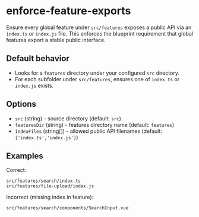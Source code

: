 # enforce-feature-exports

Ensure every global feature under `src/features` exposes a public API via an `index.ts` or `index.js` file. This enforces the blueprint requirement that global features export a stable public interface.

## Default behavior

- Looks for a `features` directory under your configured `src` directory.
- For each subfolder under `src/features`, ensures one of `index.ts` or `index.js` exists.

## Options

- `src` (string) - source directory (default: `src`)
- `featuresDir` (string) - features directory name (default: `features`)
- `indexFiles` (string[]) - allowed public API filenames (default: `['index.ts','index.js']`)

## Examples

Correct:

```text
src/features/search/index.ts
src/features/file-upload/index.js
```

Incorrect (missing index in feature):

```text
src/features/search/components/SearchInput.vue
```
